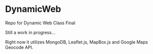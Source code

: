 DynamicWeb
==========

Repo for Dynamic Web Class Final

Still a work in progress...

Right now it utilizes MongoDB, Leaflet.js, MapBox.js and Google Maps Geocode API.
